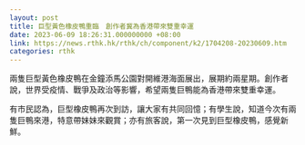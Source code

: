 ```yaml
---
layout: post
title: 巨型黃色橡皮鴨重臨　創作者冀為香港帶來雙重幸運
date: 2023-06-09 18:26:31.000000000 +08:00
link: https://news.rthk.hk/rthk/ch/component/k2/1704208-20230609.htm
categories: rthk
---
```


兩隻巨型黃色橡皮鴨在金鐘添馬公園對開維港海面展出，展期約兩星期。創作者說，世界受疫情、戰爭及政治等影響，希望兩隻巨鴨能為香港帶來雙重幸運。

有市民認為，巨型橡皮鴨再次到訪，讓大家有共同回憶；有學生說，知道今次有兩隻巨鴨來港，特意帶妹妹來觀賞；亦有旅客說，第一次見到巨型橡皮鴨，感覺新鮮。
